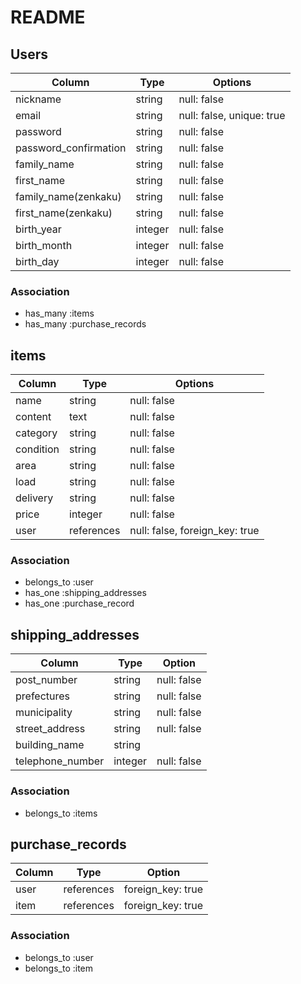 # README
## Users

| Column                 | Type    |Options                    |
| ---------------------- | ------- |-------------------------- |
| nickname               | string  | null: false               |
| email                  | string  | null: false, unique: true |
| password               | string  | null: false               |
| password_confirmation  | string  | null: false               |
| family_name            | string  | null: false               |
| first_name             | string  | null: false               |
| family_name(zenkaku)   | string  | null: false               |
| first_name(zenkaku)    | string  | null: false               |
| birth_year             | integer | null: false               |
| birth_month            | integer | null: false               |
| birth_day              | integer | null: false               |

### Association

- has_many :items
- has_many :purchase_records

## items

| Column    | Type       | Options                        |
| --------- |----------- |------------------------------- |
| name      | string     | null: false                    |
| content   | text       | null: false                    |
| category  | string     | null: false                    |
| condition | string     | null: false                    |
| area      | string     | null: false                    |
| load      | string     | null: false                    |
| delivery  | string     | null: false                    |
| price     | integer    | null: false                    |
| user      | references | null: false, foreign_key: true |


### Association

- belongs_to :user
- has_one :shipping_addresses
- has_one :purchase_record


## shipping_addresses
| Column           | Type    | Option      |
| ---------------- | ------- | ----------- |
| post_number      | string  | null: false |
| prefectures      | string  | null: false |
| municipality     | string  | null: false |
| street_address   | string  | null: false |
| building_name    | string  |             |
| telephone_number | integer | null: false |


### Association

- belongs_to :items

## purchase_records
| Column | Type       | Option            |
| ------ | ---------- | ----------------- |
| user   | references | foreign_key: true |
| item   | references | foreign_key: true |

### Association

- belongs_to :user
- belongs_to :item